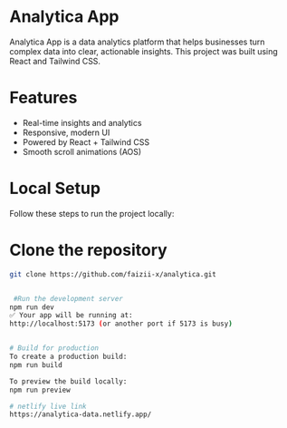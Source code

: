 # Analytica App

Analytica App is a data analytics platform that helps businesses turn complex data into clear, actionable insights. This project was built using React and Tailwind CSS.

# Features

- Real-time insights and analytics
- Responsive, modern UI
- Powered by React + Tailwind CSS
- Smooth scroll animations (AOS)

# Local Setup

Follow these steps to run the project locally:

# Clone the repository

```bash
git clone https://github.com/faizii-x/analytica.git


 #Run the development server
npm run dev
✅ Your app will be running at:
http://localhost:5173 (or another port if 5173 is busy)


# Build for production
To create a production build:
npm run build

To preview the build locally:
npm run preview

# netlify live link
https://analytica-data.netlify.app/